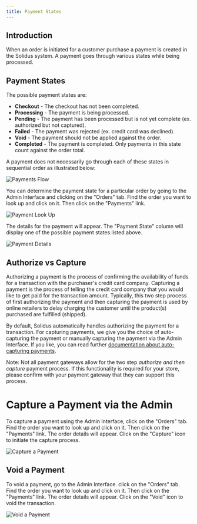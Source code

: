```yaml
---
title: Payment States
---
```


## Introduction

When an order is initiated for a customer purchase a payment is created in the Solidus system. A payment goes through various states while being processed.

## Payment States

The possible payment states are:

* **Checkout** - The checkout has not been completed.
* **Processing** - The payment is being processed.
* **Pending** - The payment has been processed but is not yet complete (ex. authorized but not captured).
* **Failed** - The payment was rejected (ex. credit card was declined).
* **Void** - The payment should not be applied against the order.
* **Completed** -  The payment is completed. Only payments in this state count against the order total.

A payment does not necessarily go through each of these states in sequential order as illustrated below:

![Payments Flow](/images/developer/core/payment_flow.jpg)

You can determine the payment state for a particular order by going to the Admin Interface and clicking on the "Orders" tab. Find the order you want to look up and click on it. Then click on the "Payments" link.

![Payment Look Up](/images/user/payments/payments_look_up.jpg)

The details for the payment will appear. The "Payment State" column will display one of the possible payment states listed above.

![Payment Details](/images/user/payments/payment_details.jpg)

## Authorize vs Capture

Authorizing a payment is the process of confirming the availability of funds for a transaction with the purchaser's credit card company. Capturing a payment is the process of telling the credit card company that you would like to get paid for the transaction amount. Typically, this two step process of first authorizing the payment and then capturing the payment is used by online retailers to delay charging the customer until the product(s) purchased are fulfilled (shipped).

By default, Solidus automatically handles authorizing the payment for a transaction. For capturing payments, we give you the choice of auto-capturing the payment or manually capturing the payment via the Admin Interface. If you like, you can read further [documentation about auto-capturing payments](/developer/payments#auto-capturing).

Note: Not all payment gateways allow for the two step *authorize and then capture* payment process. If this functionality is required for your store, please confirm with your payment gateway that they can support this process.

# Capture a Payment via the Admin

To capture a payment using the Admin Interface, click on the "Orders" tab. Find the order you want to look up and click on it. Then click on the "Payments" link. The order details will appear. Click on the "Capture" icon to initiate the capture process.

![Capture a Payment](/images/user/payments/payment_capture.jpg)

## Void a Payment

To void a payment, go to the Admin Interface. click on the "Orders" tab. Find the order you want to look up and click on it. Then click on the "Payments" link. The order details will appear. Click on the "Void" icon to void the transaction.

![Void a Payment](/images/user/payments/payment_void.jpg)
